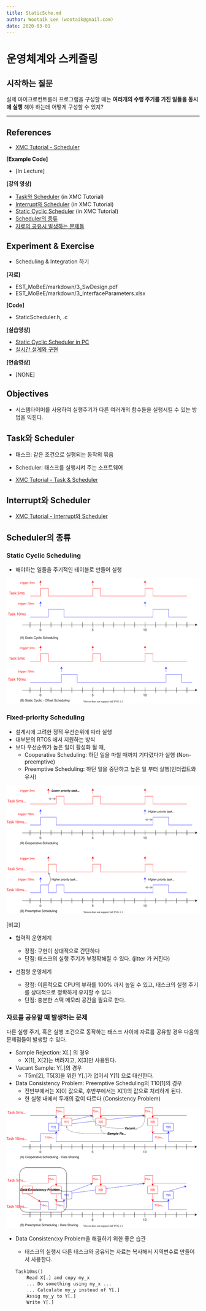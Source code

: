 ```yaml
---
title: StaticSche.md
author: Wootaik Lee (wootaik@gmail.com)  
date: 2020-03-01
---
```


# 운영체계와 스케쥴링



## 시작하는 질문

실제 마이크로컨트롤러 프로그램을 구성할 때는 **여러개의 수행 주기를 가진 일들을 동시에 실행** 해야 하는데 어떻게 구성할 수 있지?

------



## References

* [XMC Tutorial - Scheduler](https://xmctutorial.readthedocs.io/ko/latest/ProgSystemTimerScheduler/index.html)

**[Example Code]**

* [In Lecture]

**[강의 영상]**

*   [Task와 Scheduler](https://drive.google.com/file/d/1Um0yAoTekPtPTO52jJGZB3hv0qRuKHF4/view?usp=sharing) (in XMC Tutorial)
*   [Interrupt와 Scheduler](https://drive.google.com/file/d/1kV4IVsf8exh7cg4LM5M9tuRNK6El1AcS/view?usp=sharing) (in XMC Tutorial)
*   [Static Cyclic Scheduler](https://drive.google.com/file/d/1_O12IdvWccj77IUbqQTeJ8hzNS_9RYZb/view?usp=sharing) (in XMC Tutorial)
*   [Scheduler의 종류](https://drive.google.com/file/d/1S1Xegr5t-4RDMNKtxcPJABejRFy2HMha/view?usp=sharing)
*   [자료의 공유시 발생하는 문제들](https://drive.google.com/file/d/1cUXXhU1qqHe1qoDGYlkt85rhDuEYktRr/view?usp=sharing)

## Experiment & Exercise

* Scheduling & Integration 하기

**[자료]**

* EST_MoBeE/markdown/3_SwDesign.pdf
* EST_MoBeE/markdown/3_InterfaceParameters.xlsx

**[Code]**

* StaticScheduler.h, .c

**[실습영상]**

* [Static Cyclic Scheduler in PC](https://drive.google.com/file/d/1VpzXCs1oLRT8HLWzDq0wp6b2N8x8cOAa/view?usp=sharing)
* [실시간 설계와 구현](https://drive.google.com/file/d/1e3UP8xnKlQLtfmoxvE8S_VcDxsnzWFaI/view?usp=sharing)

**[연습영상]**

* [NONE]



## Objectives

* 시스템타이머를 사용하여 실행주기가 다른 여러개의 함수들을 실행시킬 수 있는 방법을 익힌다.



## Task와 Scheduler

* 태스크: 같은 조건으로 실행되는 동작의 묶음
* Scheduler: 태스크를 실행시켜 주는 소프트웨어

* [XMC Tutorial - Task & Scheduler](https://xmctutorial.readthedocs.io/ko/latest/ProgSystemTimerScheduler/index.html#task-scheduler)



## Interrupt와 Scheduler

* [XMC Tutorial - Interrupt와 Scheduler](https://xmctutorial.readthedocs.io/ko/latest/ProgSystemTimerScheduler/index.html#interrupt-scheduler)



## Scheduler의 종류

### Static Cyclic Scheduling

* 해야하는 일들을 주기적인 테이블로 만들어 실행

![StaticSche-SCS](images/StaticSche-SCS.svg)



### Fixed-priority Scheduling

* 설계시에 고려한 정적 우선순위에 따라 실행
* 대부분의 RTOS 에서 지원하는 방식
* 보다 우선순위가 높은 일이 활성화 될 때, 
    * Cooperative Scheduling: 하던 일을 마칠 때까지 기다렸다가 실행 (Non-preemptive)
    * Preemptive Scheduling: 하던 일을 중단하고 높은 일 부터 실행(인터럽트와 유사)

![StaticSche-FPS](images/StaticSche-FPS.svg)

[비교]

* 협력적 운영체계

    * 장점: 구현이 상대적으로 간단하다
    * 단점: 태스크의 실행 주기가 부정확해질 수 있다. (jitter 가 커진다)

* 선점형 운영체계

    * 장점: 이론적으로 CPU의 부하를 100% 까지 높일 수 있고, 태스크의 실행 주기를 상대적으로 정확하게 유지할 수 있다.
    * 단점: 충분한 스택 메모리 공간을 필요로 한다.

    

### 자료를 공유할 때 발생하는 문제

다른 실행 주기, 혹은 실행 조건으로 동작하는 태스크 사이에 자료를 공유할 경우 다음의 문제점들이 발생할 수 있다.

* Sample Rejection: X[.] 의 경우
    * X[1], X[2]는 버려지고, X[3]만 사용된다.
* Vacant Sample: Y[.]의 경우
    * T5m[2], T5[3]을 위한 Y[.]가 없어서 Y[1] 으로 대신한다.
* Data Consistency Problem: Preemptive Scheduling의 T10[1]의 경우 
    * 전반부에서는 X[0] 값으로, 후반부에서는 X[1]의 값으로 처리하게 된다.
    * 한 실행 내에서 두개의 값이 다르다 (Consistency Problem)

![StaticSche-FPS_Sharing](images/StaticSche-FPS_Sharing.svg)

* Data Consistencxy Problem을 해결하기 위한 좋은 습관

    * 태스크의 실행시 다른 태스크와 공유되는 자료는 복사해서 지역변수로 만들어서 사용한다.

        

    ```
    Task10ms()
    	Read X[.] and copy my_x
    	... Do something using my_x ...
    	... Calculate my_y instead of Y[.]
    	Assig my_y to Y[.]
    	Write Y[.]
    ```

    




